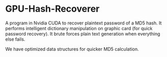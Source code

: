GPU-Hash-Recoverer
==================

A program in Nvidia CUDA to recover plaintext password of a MD5 hash. It performs intelligent dictionary manipulation on graphic card (for quick password recovery). It brute forces plain text generation when everything else fails.

We have optimized data structures for quicker MD5 calculation.
